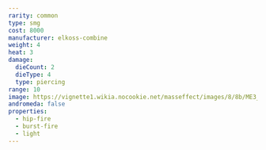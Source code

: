 ```yaml
---
rarity: common
type: smg
cost: 8000
manufacturer: elkoss-combine
weight: 4
heat: 3
damage:
  dieCount: 2
  dieType: 4
  type: piercing
range: 10
image: https://vignette1.wikia.nocookie.net/masseffect/images/8/8b/ME3_Shuriken_Smg.png/revision/latest?cb=20120317184559
andromeda: false
properties:
  - hip-fire
  - burst-fire
  - light
---
```

